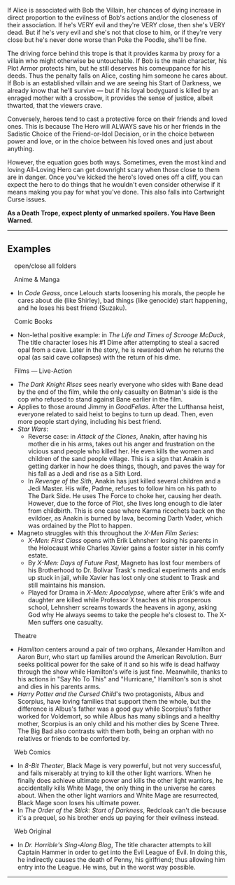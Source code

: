 If Alice is associated with Bob the Villain, her chances of dying increase in direct proportion to the evilness of Bob's actions and/or the closeness of their association. If he's VERY evil and they're VERY close, then she's VERY dead. But if he's very evil and she's not that close to him, or if they're very close but he's never done worse than Poke the Poodle, she'll be fine.

The driving force behind this trope is that it provides karma by proxy for a villain who might otherwise be untouchable. If Bob is the main character, his Plot Armor protects him, but he still deserves his comeuppance for his deeds. Thus the penalty falls on Alice, costing him someone he cares about. If Bob is an established villain and we are seeing his Start of Darkness, we already know that he'll survive — but if his loyal bodyguard is killed by an enraged mother with a crossbow, it provides the sense of justice, albeit thwarted, that the viewers crave.

Conversely, heroes tend to cast a protective force on their friends and loved ones. This is because The Hero will ALWAYS save his or her friends in the Sadistic Choice of the Friend-or-Idol Decision, or in the choice between power and love, or in the choice between his loved ones and just about anything.

However, the equation goes both ways. Sometimes, even the most kind and loving All-Loving Hero can get downright scary when those close to them are in danger. Once you've kicked the hero's loved ones off a cliff, you can expect the hero to do things that he wouldn't even consider otherwise if it means making you pay for what you've done. This also falls into Cartwright Curse issues.

**As a Death Trope, expect plenty of unmarked spoilers. You Have Been Warned.**

___

## Examples

    open/close all folders 

    Anime & Manga 

-   In _Code Geass_, once Lelouch starts loosening his morals, the people he cares about die (like Shirley), bad things (like genocide) start happening, and he loses his best friend (Suzaku).

    Comic Books 

-   Non-lethal positive example: in _The Life and Times of Scrooge McDuck_, The title character loses his #1 Dime after attempting to steal a sacred opal from a cave. Later in the story, he is rewarded when he returns the opal (as said cave collapses) with the return of his dime.

    Films — Live-Action 

-   _The Dark Knight Rises_ sees nearly everyone who sides with Bane dead by the end of the film, while the only casualty on Batman's side is the cop who refused to stand against Bane earlier in the film.
-   Applies to those around Jimmy in _GoodFellas_. After the Lufthansa heist, everyone related to said heist to begins to turn up dead. Then, even more people start dying, including his best friend.
-   _Star Wars_:
    -   Reverse case: in _Attack of the Clones_, Anakin, after having his mother die in his arms, takes out his anger and frustration on the vicious sand people who killed her. He even kills the women and children of the sand people village. This is a sign that Anakin is getting darker in how he does things, though, and paves the way for his fall as a Jedi and rise as a Sith Lord.
    -   In _Revenge of the Sith_, Anakin has just killed several children and a Jedi Master. His wife, Padme, refuses to follow him on his path to The Dark Side. He uses The Force to choke her, causing her death. However, due to the force of Plot, she lives long enough to die later from childbirth. This is one case where Karma ricochets back on the evildoer, as Anakin is burned by lava, becoming Darth Vader, which was ordained by the Plot to happen.
-   Magneto struggles with this throughout the _X-Men Film Series_:
    -   _X-Men: First Class_ opens with Erik Lehnsherr losing his parents in the Holocaust while Charles Xavier gains a foster sister in his comfy estate.
    -   By _X-Men: Days of Future Past_, Magneto has lost four members of his Brotherhood to Dr. Bolivar Trask's medical experiments and ends up stuck in jail, while Xavier has lost only one student to Trask and still maintains his mansion.
    -   Played for Drama in _X-Men: Apocalypse_, where after Erik's wife and daughter are killed while Professor X teaches at his prosperous school, Lehnsherr screams towards the heavens in agony, asking God why He always seems to take the people he's closest to. The X-Men suffers one casualty.

    Theatre 

-   _Hamilton_ centers around a pair of two orphans, Alexander Hamilton and Aaron Burr, who start up families around the American Revolution. Burr seeks political power for the sake of it and so his wife is dead halfway through the show while Hamilton's wife is just fine. Meanwhile, thanks to his actions in "Say No To This" and "Hurricane," Hamilton's son is shot and dies in his parents arms.
-   _Harry Potter and the Cursed Child_'s two protagonists, Albus and Scorpius, have loving families that support them the whole, but the difference is Albus's father was a good guy while Scorpius's father worked for Voldemort, so while Albus has many siblings and a healthy mother, Scorpius is an only child and his mother dies by Scene Three. The Big Bad also contrasts with them both, being an orphan with no relatives or friends to be comforted by.

    Web Comics 

-   In _8-Bit Theater_, Black Mage is very powerful, but not very successful, and fails miserably at trying to kill the other light warriors. When he finally does achieve ultimate power and kills the other light warriors, he accidentally kills White Mage, the only thing in the universe he cares about. When the other light warriors and White Mage are resurrected, Black Mage soon loses his ultimate power.
-   In _The Order of the Stick: Start of Darkness_, Redcloak can't die because it's a prequel, so his brother ends up paying for their evilness instead.

    Web Original 

-   In _Dr. Horrible's Sing-Along Blog_, The title character attempts to kill Captain Hammer in order to get into the Evil League of Evil. In doing this, he indirectly causes the death of Penny, his girlfriend; thus allowing him entry into the League. He wins, but in the worst way possible.

___
